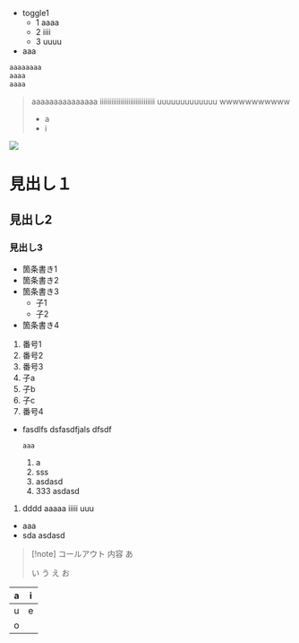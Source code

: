 - toggle1
  - 1
    aaaa
  - 2
    iiii
  - 3
    uuuu
- aaa

```rust
aaaaaaaa
aaaa
aaaa
```

> aaaaaaaaaaaaaaa
> iiiiiiiiiiiiiiiiiiiiiiiiiiiii
> uuuuuuuuuuuuu
> wwwwwwwwwww
> - a
> - i



![](https://www.youtube.com/watch?v=M-Eyhjkepy0)



# 見出し１
## 見出し2
### 見出し3

- 箇条書き1
- 箇条書き2
- 箇条書き3
  - 子1
  - 子2
- 箇条書き4

1. 番号1
2. 番号2
3. 番号3
  1. 子a
  2. 子b
  3. 子c
4. 番号4


- fasdlfs
  dsfasdfjals
  dfsdf
  ```rust
  aaa
  ```
  1. a
  2. sss
    1. asdasd
  3. 333
    asdasd

1. dddd
  aaaaa
  iiiii
  uuu
  - aaa
  - sda
  asdasd

> [!note] コールアウト
> 内容
> あ
> 
> い
> う
> え
> お



| a | i |
| --- | --- |
| u | e |
| o |  |

